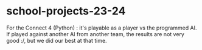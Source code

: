 # school-projects-23-24

For the Connect 4 (Python) : it's playable as a player vs the programmed AI. If played against another AI from another team, the results are not very good :/, but we did our best at that time.

